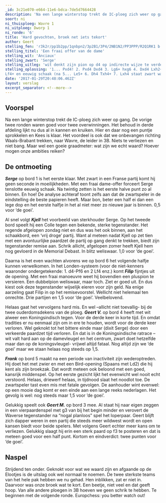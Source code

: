 ```yaml
---
_id: 3c21e070-e664-11e6-bdca-7de5d7664428
description: 'Na een lange winterstop trekt de IC-ploeg zich weer op gang. De vorige twee ronden waren goed voor twee overwinningen. Het behoud in derde afdeling lijkt nu dus al in kannen en kruiken.'
soort: ni
ni_thuisploeg: Wavre 1
ni_uitploeg: Dworp 1
ni_ronde: '6'
title: 'Hard gevochten, broek net iets tekort'
author: Geert
stelling_fen: 'r3k2r/pp1b2pp/1qnbpn2/3p2B1/3P4/2NB1N2/PP3PPP/R2Q1RK1 b - -'
stelling_titel: 'Een fraai offer van de dame'
stelling_wit: 'Anciaux'
stelling_zwart: 'Serge'
stelling_uitleg: 'wit denkt zijn pion op d4 op indirecte wijze te verdedigen met zijn loper op d3. serge heeft het anders gezien. zwart speelt en forceert remise'
stelling_oplossing: '1... Pxd4! 2. Pxd4 Dxd4 3. Lg6+ hxg6 4. Dxd4 Lxh2+ 5. Kh1
Lf4+ en eeuwig schaak (na 5... Le5+ 6. Dh4 Txh4+ 7. Lxh4 staat zwart waarschijnlijk zelfs iets beter)'
date: '2017-01-29T20:48:06.462Z'
layout: verslag
excerpt_separator: <!--more-->
---
```

## Voorspel

Na een lange winterstop trekt de IC-ploeg zich weer op gang. De vorige twee ronden waren goed voor twee overwinningen. Het behoud in derde afdeling lijkt nu dus al in kannen en kruiken. Hier en daar nog een puntje sprokkelen en Kees is klaar. Het voordeel is ook dat we onbevangen richting Waals-Brabant trekken, naar Wavre, de leider in 3B. Niets te verliezen en niet bang. Maar wel een goeie graadmeter: wat zijn we echt waard? Hoever mogen onze ambities reiken?<!--more-->

## De ontmoeting

**_Serge_** op bord 1 is het eerste klaar. Met zwart in een Franse partij komt hij geen seconde in moeilijkheden. Met een fraai dame-offer forceert Serge tenslotte eeuwig schaak. Na twintig zetten is het eerste halve punt zo al binnen. En hoe! De analyse achteraf toont zelfs aan dat de zwartspeler in de eindstelling de beste papieren heeft. Maar bon, beter een half ei dan een lege dop en het eerste halfje in het al niet meer zo nieuwe jaar is binnen. 0,5 voor ‘de goei’.

Al snel volgt **_Kjell_** het voorbeeld van sterkhouder Serge. Op het tweede bord speelt hij een Colle tegen een bekende, sterke tegenstander. Het regende afgelopen zondag niet en dus was het ook binnen, aan het schaakbord, een ‘vrij droge’ partij. Want al meteen nadat Kjell op zet tien met een avontuurlijke paardzet de partij op gang denkt te trekken, biedt zijn tegenstander remise aan. Schrik allicht, afgelopen zomer heeft Kjell hem nog gevloerd in de Memorial Debast. In blitz weliswaar. 1,0 voor ‘de goei’.

Daarna is het even wachten alvorens we op bord 6 het volgende halfje kunnen verwelkomen. In het Londen-systeem (voor de niet-kenners waaronder ondergetekende: 1. d4-Pf6 en 2 Lf4 enz.) komt **_Filip_** fijntjes uit de opening. Met een fraai manoeuvre weet hij bovendien een pluspion te versieren. Een dubbelpion weliswaar, maar toch. Ziet er goed uit. En dus kiest ook deze tegenstander wijselijk eieren voor zijn geld. Na enige aarzeling gaat Filip in op het remisevoorstel. Wellicht niet helemaal ten onrechte. Drie partijen en 1,5 voor ‘de goei’. Veelbelovend.

Helaas gaat het vervolgens hard mis. En wel –allicht niet toevallig- bij de twee ouderdomsdekens van de ploeg. **_Geert V._** op bord 4 heeft met wit alweer een Koningsindisch tegen. Voor de derde keer in korte tijd. En omdat tradities er nu eenmaal zijn om in ere te houden, wordt voor de derde keer verloren.  Wel geknokt tot het bittere einde maar (dixit Serge) door een verkeerde paardzet tijd verloren. En dat is in de Koningsindische ratrace –wit valt hard aan op de damevleugel en het centrum, zwart doet hetzelfde maar dan op de koningsvleugel- vrijwel altijd fataal. Nog altijd zijn we ‘de goei’ maar we staan helaas nog steeds op 1,5.

**_Frank_** op bord 5 maakt na een periode van inactiviteit zijn wederoptreden. Hij doet het met zwier en met een Bird-opening (Spaans met Ld2) die hij kent als zijn broekzak. Dat wordt meteen ook beloond met een goed, kansrijk middenspel. Op het eerste gezicht lijkt het evenwicht wel nooit echt verstoord. Helaas, driewerf helaas, in tijdnood slaat het noodlot toe. De zwartspeler tast even mis met fatale gevolgen. De aanhouder wint evenwel: op een mooie dag komt er een einde aan een lange reeks nederlagen. Het gevolg is wel: nog steeds maar 1,5 voor ’de goei’.

Gelukkig speelt ook **_Geert M._** op bord 3 mee. Al staat hij naar eigen zeggen in een vierpaardenspel met g3 van bij het begin minder en verovert de Waverse tegenstander na “nogal planloos” spel het loperpaar. Geert  blijft zich dapper weren in een partij die steeds meer wildwest wordt en open kansen biedt voor beide spelers. Met volgens Geert echter meer kans om te verliezen. Gelukkig slaagt hij erin een sterk paard op f3 te posteren en dat is meteen goed voor een half punt. Kortom en eindverdict: twee punten voor ‘de goei’.

## Naspel

Strijdend ten onder. Geknokt voor wat we waard zijn en afgaande op de Elootjes is de uitslag ook wel normaal te noemen. De twee sterkste teams van het hele pak hebben we nu gehad. Hen inblikken, zat er niet in. Daarvoor was onze broek wat te kort. Een beetje, niet veel en dat geeft hoop. Van alle andere ploegen in 3B hoeven we geen schrik te hebben. Te beginnen met de volgende ronde. Europchess: you better watch out!
